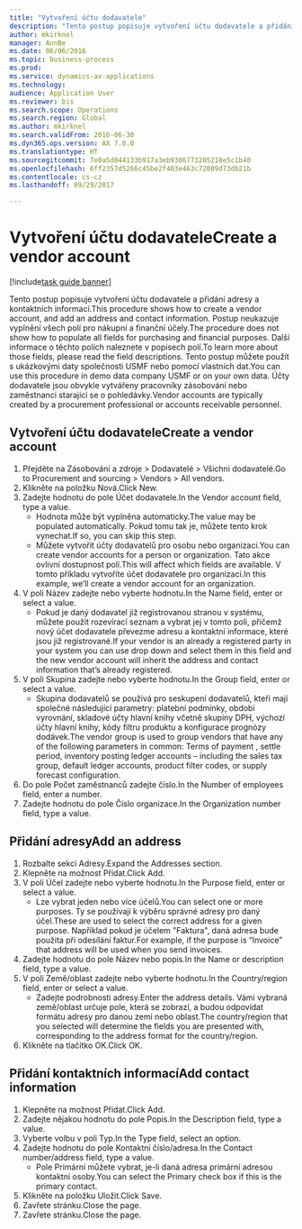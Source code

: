 ```yaml
--- 
title: "Vytvoření účtu dodavatele"
description: "Tento postup popisuje vytvoření účtu dodavatele a přidání adresy a kontaktních informací."
author: mkirknel
manager: AnnBe
ms.date: 06/06/2016
ms.topic: business-process
ms.prod: 
ms.service: dynamics-ax-applications
ms.technology: 
audience: Application User
ms.reviewer: bis
ms.search.scope: Operations
ms.search.region: Global
ms.author: mkirknel
ms.search.validFrom: 2016-06-30
ms.dyn365.ops.version: AX 7.0.0
ms.translationtype: HT
ms.sourcegitcommit: 7e0a5d044133b917a3eb9386773205218e5c1b40
ms.openlocfilehash: 6ff2357d5266c45be2f403e463c72089d73db21b
ms.contentlocale: cs-cz
ms.lasthandoff: 09/29/2017

---
```

# <a name="create-a-vendor-account"></a><span data-ttu-id="cee63-103">Vytvoření účtu dodavatele</span><span class="sxs-lookup"><span data-stu-id="cee63-103">Create a vendor account</span></span>

[!include[task guide banner](../../includes/task-guide-banner.md)]

<span data-ttu-id="cee63-104">Tento postup popisuje vytvoření účtu dodavatele a přidání adresy a kontaktních informací.</span><span class="sxs-lookup"><span data-stu-id="cee63-104">This procedure shows how to create a vendor account, and add an address and contact information.</span></span> <span data-ttu-id="cee63-105">Postup neukazuje vyplnění všech polí pro nákupní a finanční účely.</span><span class="sxs-lookup"><span data-stu-id="cee63-105">The procedure does not show how to populate all fields for purchasing and financial purposes.</span></span> <span data-ttu-id="cee63-106">Další informace o těchto polích naleznete v popisech polí.</span><span class="sxs-lookup"><span data-stu-id="cee63-106">To learn more about those fields, please read the field descriptions.</span></span> <span data-ttu-id="cee63-107">Tento postup můžete použít s ukázkovými daty společnosti USMF nebo pomocí vlastních dat.</span><span class="sxs-lookup"><span data-stu-id="cee63-107">You can use this procedure in demo data company USMF or on your own data.</span></span> <span data-ttu-id="cee63-108">Účty dodavatele jsou obvykle vytvářeny pracovníky zásobování nebo zaměstnanci starající se o pohledávky.</span><span class="sxs-lookup"><span data-stu-id="cee63-108">Vendor accounts are typically created by a procurement professional or accounts receivable personnel.</span></span>


## <a name="create-a-vendor-account"></a><span data-ttu-id="cee63-109">Vytvoření účtu dodavatele</span><span class="sxs-lookup"><span data-stu-id="cee63-109">Create a vendor account</span></span>
1. <span data-ttu-id="cee63-110">Přejděte na Zásobování a zdroje > Dodavatelé > Všichni dodavatelé.</span><span class="sxs-lookup"><span data-stu-id="cee63-110">Go to Procurement and sourcing > Vendors > All vendors.</span></span>
2. <span data-ttu-id="cee63-111">Klikněte na položku Nová.</span><span class="sxs-lookup"><span data-stu-id="cee63-111">Click New.</span></span>
3. <span data-ttu-id="cee63-112">Zadejte hodnotu do pole Účet dodavatele.</span><span class="sxs-lookup"><span data-stu-id="cee63-112">In the Vendor account field, type a value.</span></span>
    * <span data-ttu-id="cee63-113">Hodnota může být vyplněna automaticky.</span><span class="sxs-lookup"><span data-stu-id="cee63-113">The value may be populated automatically.</span></span> <span data-ttu-id="cee63-114">Pokud tomu tak je, můžete tento krok vynechat.</span><span class="sxs-lookup"><span data-stu-id="cee63-114">If so, you can skip this step.</span></span>  
    * <span data-ttu-id="cee63-115">Můžete vytvořit účty dodavatelů pro osobu nebo organizaci.</span><span class="sxs-lookup"><span data-stu-id="cee63-115">You can create vendor accounts for a person or organization.</span></span> <span data-ttu-id="cee63-116">Tato akce ovlivní dostupnost polí.</span><span class="sxs-lookup"><span data-stu-id="cee63-116">This will affect which fields are available.</span></span> <span data-ttu-id="cee63-117">V tomto příkladu vytvoříte účet dodavatele pro organizaci.</span><span class="sxs-lookup"><span data-stu-id="cee63-117">In this example, we’ll create a vendor account for an organization.</span></span>   
4. <span data-ttu-id="cee63-118">V poli Název zadejte nebo vyberte hodnotu.</span><span class="sxs-lookup"><span data-stu-id="cee63-118">In the Name field, enter or select a value.</span></span>
    * <span data-ttu-id="cee63-119">Pokud je daný dodavatel již registrovanou stranou v systému, můžete použít rozevírací seznam a vybrat jej v tomto poli, přičemž nový účet dodavatele převezme adresu a kontaktní informace, které jsou již registrované.</span><span class="sxs-lookup"><span data-stu-id="cee63-119">If your vendor is an already a registered party in your system you can use drop down and select them in this field and the new vendor account will inherit the address and contact information that’s already registered.</span></span>  
5. <span data-ttu-id="cee63-120">V poli Skupina zadejte nebo vyberte hodnotu.</span><span class="sxs-lookup"><span data-stu-id="cee63-120">In the Group field, enter or select a value.</span></span>
    * <span data-ttu-id="cee63-121">Skupina dodavatelů se používá pro seskupení dodavatelů, kteří mají společné následující parametry: platební podmínky, období vyrovnání, skladové účty hlavní knihy včetně skupiny DPH, výchozí účty hlavní knihy, kódy filtru produktu a konfigurace prognózy dodávek.</span><span class="sxs-lookup"><span data-stu-id="cee63-121">The vendor group is used to group vendors that have any of the following parameters in common: Terms of payment , settle period,  inventory posting ledger accounts – including the sales tax group, default ledger accounts, product filter codes, or supply forecast configuration.</span></span>  
6. <span data-ttu-id="cee63-122">Do pole Počet zaměstnanců zadejte číslo.</span><span class="sxs-lookup"><span data-stu-id="cee63-122">In the Number of employees field, enter a number.</span></span>
7. <span data-ttu-id="cee63-123">Zadejte hodnotu do pole Číslo organizace.</span><span class="sxs-lookup"><span data-stu-id="cee63-123">In the Organization number field, type a value.</span></span>

## <a name="add-an-address"></a><span data-ttu-id="cee63-124">Přidání adresy</span><span class="sxs-lookup"><span data-stu-id="cee63-124">Add an address</span></span>
1. <span data-ttu-id="cee63-125">Rozbalte sekci Adresy.</span><span class="sxs-lookup"><span data-stu-id="cee63-125">Expand the Addresses section.</span></span>
2. <span data-ttu-id="cee63-126">Klepněte na možnost Přidat.</span><span class="sxs-lookup"><span data-stu-id="cee63-126">Click Add.</span></span>
3. <span data-ttu-id="cee63-127">V poli Účel zadejte nebo vyberte hodnotu.</span><span class="sxs-lookup"><span data-stu-id="cee63-127">In the Purpose field, enter or select a value.</span></span>
    * <span data-ttu-id="cee63-128">Lze vybrat jeden nebo více účelů.</span><span class="sxs-lookup"><span data-stu-id="cee63-128">You can select one or more purposes.</span></span> <span data-ttu-id="cee63-129">Ty se používají k výběru správné adresy pro daný účel.</span><span class="sxs-lookup"><span data-stu-id="cee63-129">These are used to select the correct address for a given purpose.</span></span> <span data-ttu-id="cee63-130">Například pokud je účelem "Faktura", daná adresa bude použita při odesílání faktur.</span><span class="sxs-lookup"><span data-stu-id="cee63-130">For example, if the purpose is “Invoice” that address will be used when you send invoices.</span></span>  
4. <span data-ttu-id="cee63-131">Zadejte hodnotu do pole Název nebo popis.</span><span class="sxs-lookup"><span data-stu-id="cee63-131">In the Name or description field, type a value.</span></span>
5. <span data-ttu-id="cee63-132">V poli Země/oblast zadejte nebo vyberte hodnotu.</span><span class="sxs-lookup"><span data-stu-id="cee63-132">In the Country/region field, enter or select a value.</span></span>
    * <span data-ttu-id="cee63-133">Zadejte podrobnosti adresy.</span><span class="sxs-lookup"><span data-stu-id="cee63-133">Enter the address details.</span></span> <span data-ttu-id="cee63-134">Vámi vybraná země/oblast určuje pole, která se zobrazí, a budou odpovídat formátu adresy pro danou zemi nebo oblast.</span><span class="sxs-lookup"><span data-stu-id="cee63-134">The country/region that you selected will determine the fields you are presented with, corresponding to the address format for the country/region.</span></span>   
6. <span data-ttu-id="cee63-135">Klikněte na tlačítko OK.</span><span class="sxs-lookup"><span data-stu-id="cee63-135">Click OK.</span></span>

## <a name="add-contact-information"></a><span data-ttu-id="cee63-136">Přidání kontaktních informací</span><span class="sxs-lookup"><span data-stu-id="cee63-136">Add contact information</span></span>
1. <span data-ttu-id="cee63-137">Klepněte na možnost Přidat.</span><span class="sxs-lookup"><span data-stu-id="cee63-137">Click Add.</span></span>
2. <span data-ttu-id="cee63-138">Zadejte nějakou hodnotu do pole Popis.</span><span class="sxs-lookup"><span data-stu-id="cee63-138">In the Description field, type a value.</span></span>
3. <span data-ttu-id="cee63-139">Vyberte volbu v poli Typ.</span><span class="sxs-lookup"><span data-stu-id="cee63-139">In the Type field, select an option.</span></span>
4. <span data-ttu-id="cee63-140">Zadejte hodnotu do pole Kontaktní číslo/adresa.</span><span class="sxs-lookup"><span data-stu-id="cee63-140">In the Contact number/address field, type a value.</span></span>
    * <span data-ttu-id="cee63-141">Pole Primární můžete vybrat, je-li daná adresa primární adresou kontaktní osoby.</span><span class="sxs-lookup"><span data-stu-id="cee63-141">You can select the Primary check box if this is the primary contact.</span></span>  
5. <span data-ttu-id="cee63-142">Klikněte na položku Uložit.</span><span class="sxs-lookup"><span data-stu-id="cee63-142">Click Save.</span></span>
6. <span data-ttu-id="cee63-143">Zavřete stránku.</span><span class="sxs-lookup"><span data-stu-id="cee63-143">Close the page.</span></span>
7. <span data-ttu-id="cee63-144">Zavřete stránku.</span><span class="sxs-lookup"><span data-stu-id="cee63-144">Close the page.</span></span>


